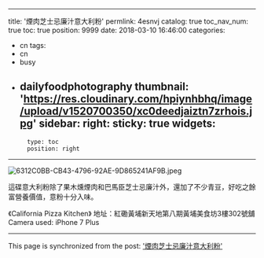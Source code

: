 
---
title: '煙肉芝士忌廉汁意大利粉'
permlink: 4esnvj
catalog: true
toc_nav_num: true
toc: true
position: 9999
date: 2018-03-10 16:46:00
categories:
- cn
tags:
- cn
- busy
- dailyfoodphotography
thumbnail: 'https://res.cloudinary.com/hpiynhbhq/image/upload/v1520700350/xc0deedjaiztn7zrhois.jpg'
sidebar:
    right:
        sticky: true
widgets:
    -
        type: toc
        position: right
---



![6312C0BB-CB43-4796-92AE-9D865241AF9B.jpeg](https://res.cloudinary.com/hpiynhbhq/image/upload/v1520700350/xc0deedjaiztn7zrhois.jpg)

這碟意大利粉除了果木燻煙肉和巴馬臣芝士忌廉汁外，還加了不少青豆，好吃之餘富營養價值，意粉十分入味。

《California Pizza Kitchen》
地址：紅磡黃埔新天地第八期黃埔美食坊3樓302號舖
Camera used: iPhone 7 Plus

- - -

This page is synchronized from the post: ['煙肉芝士忌廉汁意大利粉'](https://steemit.com/@htliao/4esnvj)
